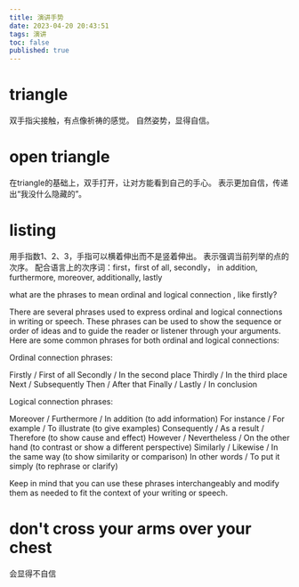 ```yaml
---
title: 演讲手势
date: 2023-04-20 20:43:51
tags: 演讲
toc: false
published: true
---
```


# triangle
双手指尖接触，有点像祈祷的感觉。
自然姿势，显得自信。

# open triangle
在triangle的基础上，双手打开，让对方能看到自己的手心。
表示更加自信，传递出“我没什么隐藏的”。

# listing
用手指数1、2、3，手指可以横着伸出而不是竖着伸出。
表示强调当前列举的点的次序。
配合语言上的次序词：first，first of all, secondly， in addition, furthermore, moreover, additionally, lastly

what are the phrases to mean ordinal and logical connection , like firstly?

There are several phrases used to express ordinal and logical connections in writing or speech. These phrases can be used to show the sequence or order of ideas and to guide the reader or listener through your arguments. Here are some common phrases for both ordinal and logical connections:

Ordinal connection phrases:

Firstly / First of all
Secondly / In the second place
Thirdly / In the third place
Next / Subsequently
Then / After that
Finally / Lastly / In conclusion


Logical connection phrases:

Moreover / Furthermore / In addition (to add information)
For instance / For example / To illustrate (to give examples)
Consequently / As a result / Therefore (to show cause and effect)
However / Nevertheless / On the other hand (to contrast or show a different perspective)
Similarly / Likewise / In the same way (to show similarity or comparison)
In other words / To put it simply (to rephrase or clarify)

Keep in mind that you can use these phrases interchangeably and modify them as needed to fit the context of your writing or speech.

# don't cross your arms over your chest
会显得不自信



